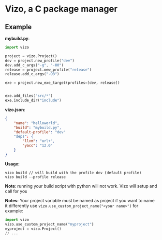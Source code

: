 # Vizo, a C package manager 


## Example

**mybuild.py**:
```python
import vizo

project = vizo.Project() 
dev = project.new_profile("dev")
dev.add_c_args("-g", "-O0")
release = project.new_profile("release")
release.add_c_args("-O3")

exe = project.new_exe_target(profiles=[dev, release])


exe.add_files("src/*")
exe.include_dir("include")
```
**vizo.json**:
```json
{
	"name": "helloworld",
	"build": "mybuild.py",
	"default-profile": "dev"
	"deps": {
		"llvm": "url+",
		"yacc": "12.0"
	}
}
```
**Usage**:
```
vizo build // will build with the profile dev (default profile)
vizo build --profile release 
```

**Note**: running your build script with python will not work. Vizo will setup and call for you 

**Notes**:
  Your project variable must be named as project if you want to name it differently use `vizo.use_custom_project_name("<your name>")`
  for example: 
  ```python
  import vizo
  vizo.use_custom_project_name("myproject")
  myproject = vizo.Project()
  // ...
  ```


